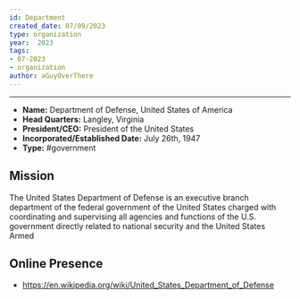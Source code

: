 ```yaml
---
id: Department
created_date: 07/09/2023
type: organization
year:  2023
tags:
- 07-2023
- organization
author: aGuyOverThere
---
```


----

- **Name:** Department of Defense, United States of America
- **Head Quarters:** Langley, Virginia
- **President/CEO:** President of the United States
- **Incorporated/Established Date:** July 26th, 1947
- **Type:** #government

## Mission

The United States Department of Defense is an executive branch department of the federal government of the United States charged with coordinating and supervising all agencies and functions of the U.S. government directly related to national security and the United States Armed

## Online Presence

- https://en.wikipedia.org/wiki/United_States_Department_of_Defense